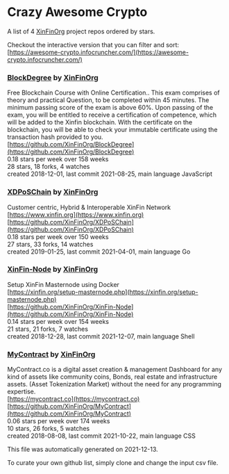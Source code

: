 # Crazy Awesome Crypto
A list of 4 [XinFinOrg](https://github.com/XinFinOrg) project repos ordered by stars.  

Checkout the interactive version that you can filter and sort: 
[https://awesome-crypto.infocruncher.com/](https://awesome-crypto.infocruncher.com/)  


### [BlockDegree](https://github.com/XinFinOrg/BlockDegree) by [XinFinOrg](https://github.com/XinFinOrg)  
Free Blockchain Course with Online Certification.. This exam comprises of theory and practical Question, to be completed within 45 minutes. The minimum passing score of the exam is above 60%. Upon passing of the exam, you will be entitled to receive a certification of competence, which will be added to the Xinfin blockchain. With the certificate on the blockchain, you will be able to check your immutable certificate using the transaction hash provided to you.  
[https://github.com/XinFinOrg/BlockDegree](https://github.com/XinFinOrg/BlockDegree)  
0.18 stars per week over 158 weeks  
28 stars, 18 forks, 4 watches  
created 2018-12-01, last commit 2021-08-25, main language JavaScript  


### [XDPoSChain](https://github.com/XinFinOrg/XDPoSChain) by [XinFinOrg](https://github.com/XinFinOrg)  
Customer centric, Hybrid & Interoperable XinFin Network  
[https://www.xinfin.org](https://www.xinfin.org)  
[https://github.com/XinFinOrg/XDPoSChain](https://github.com/XinFinOrg/XDPoSChain)  
0.18 stars per week over 150 weeks  
27 stars, 33 forks, 14 watches  
created 2019-01-25, last commit 2021-04-01, main language Go  


### [XinFin-Node](https://github.com/XinFinOrg/XinFin-Node) by [XinFinOrg](https://github.com/XinFinOrg)  
Setup XinFin Masternode using Docker  
[https://xinfin.org/setup-masternode.php](https://xinfin.org/setup-masternode.php)  
[https://github.com/XinFinOrg/XinFin-Node](https://github.com/XinFinOrg/XinFin-Node)  
0.14 stars per week over 154 weeks  
21 stars, 21 forks, 7 watches  
created 2018-12-28, last commit 2021-12-07, main language Shell  


### [MyContract](https://github.com/XinFinOrg/MyContract) by [XinFinOrg](https://github.com/XinFinOrg)  
MyContract.co is a digital asset creation & management Dashboard for any kind of assets like community coins, Bonds, real estate and infrastructure assets. (Asset Tokenization Market) without the need for any programming expertise.  
[https://mycontract.co](https://mycontract.co)  
[https://github.com/XinFinOrg/MyContract](https://github.com/XinFinOrg/MyContract)  
0.06 stars per week over 174 weeks  
10 stars, 26 forks, 5 watches  
created 2018-08-08, last commit 2021-10-22, main language CSS  


This file was automatically generated on 2021-12-13.  

To curate your own github list, simply clone and change the input csv file.  